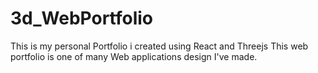 # 3d_WebPortfolio
This is my personal Portfolio i created using React and Threejs
This web portfolio is one of many Web applications design I've made. 
